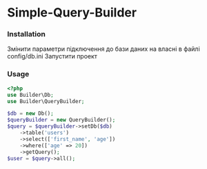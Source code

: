 # Simple-Query-Builder
### Installation
Змінити параметри підключення до бази даних на власні в файлі config/db.ini
Запустити проект

### Usage

```php
<?php
use Builder\Db;
use Builder\QueryBuilder;

$db = new Db();
$queryBuilder = new QueryBuilder();
$query = $queryBuilder->setDb($db)
    ->table('users')
    ->select(['first_name', 'age'])
    ->where(['age' => 20])
    ->getQuery();
$user = $query->all();
```
